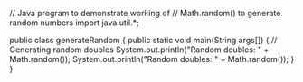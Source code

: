 // Java program to demonstrate working of 
// Math.random() to generate random numbers
import java.util.*;
 
public class generateRandom
{
    public static void main(String args[])
    {
        // Generating random doubles
        System.out.println("Random doubles: " + Math.random());
        System.out.println("Random doubles: " + Math.random());
    }
}

